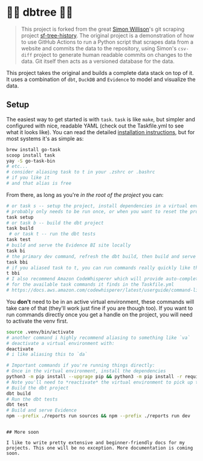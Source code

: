 # 🌲🌳 dbtree 🚃🌉

> This project is forked from the great [Simon Willison](https://github.com/simonw)'s git scraping project [sf-tree-history](https://github.com/simonw/sf-tree-history). The original project is a demonstration of how to use GitHub Actions to run a Python script that scrapes data from a website and commits the data to the repository, using Simon's `csv-diff` project to generate human readable commits on changes to the data. Git itself then acts as a versioned database for the data.

This project takes the original and builds a complete data stack on top of it. It uses a combination of `dbt`, `DuckDB` and `Evidence` to model and visualize the data.

## Setup

The easiest way to get started is with `task`. `task` is like `make`, but simpler and configured with nice, readable YAML (check out the Taskfile.yml to see what it looks like). You can read the detailed [installation instructions](https://taskfile.dev/#/installation), but for most systems it's as simple as:

```bash
brew install go-task
scoop install task
yay -S go-task-bin
# etc...
# consider aliasing task to t in your .zshrc or .bashrc
# if you like it
# and that alias is free
```

From there, as long as you're _in the root of the project_ you can:

```bash
# or task s -- setup the project, install dependencies in a virtual environment
# probably only needs to be run once, or when you want to reset the project
task setup
# or task b -- build the dbt project
task build
 # or task t -- run the dbt tests
task test
# build and serve the Evidence BI site locally
task bi
# the primary dev command, refresh the dbt build, then build and serve Evidence
task bbi
# if you aliased task to t, you can run commands really quickly like this
t bbi
# I also recommend Amazon CodeWhisperer which will provide auto-completion
# for the available task commands it finds in the Taskfile.yml
# https://docs.aws.amazon.com/codewhisperer/latest/userguide/command-line.html
```

You **don't** need to be in an active virtual environment, these commands will take care of that (they'll work just fine if you are though too). If you want to run commands directly once you get a handle on the project, you will need to activate the venv first.

```bash
source .venv/bin/activate
# another command i highly recommend aliasing to something like `va`
# deactivate a virtual environment with:
deactivate
# i like aliasing this to `da`

# Important commands if you're running things directly:
# Once in the virtual environment, install the dependencies
python3 -m pip install --upgrage pip && python3 -m pip install -r requirements.txt
# Note you'll need to *reactivate* the virtual environment to pick up the newly installed dependencies
# Build the dbt project
dbt build
# Run the dbt tests
dbt test
# Build and serve Evidence
npm --prefix ./reports run sources && npm --prefix ./reports run dev
```

```

## More soon

I like to write pretty extensive and beginner-friendly docs for my projects. This one will be no exception. More documentation is coming soon.
```

